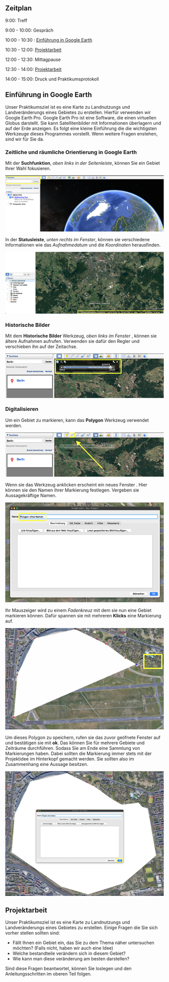 ## Zeitplan

9:00: Treff

9:00 - 10:00: Gespräch

10:00 - 10:30 : [Einführung in Google Earth](https://remote-sensing-at-fu-berlin.github.io/schuelerpraktikum/handout/#einfuhrung-in-google-earth)

10:30 - 12:00: [Projektarbeit](https://remote-sensing-at-fu-berlin.github.io/schuelerpraktikum/handout/#projektarbeit)

12:00 - 12:30: Mittagpause

12:30 - 14:00: [Projektarbeit](https://remote-sensing-at-fu-berlin.github.io/schuelerpraktikum/handout/#projektarbeit)

14:00 - 15:00: Druck und Praktikumsprotokoll

## Einführung in Google Earth

Unser Praktikumsziel ist es eine Karte zu Landnutzungs und Landveränderungs eines Gebietes zu erstellen. Hierfür verwenden wir Google Earth Pro. Google Earth Pro ist eine Software, die einen virtuellen Globus darstellt. Sie kann Satellitenbilder mit Informationen überlagern und auf der Erde anzeigen. Es folgt eine kleine Einführung die die wichtigsten Werkzeuge dieses Programmes vorstellt. Wenn weitere Fragen enstehen, sind wir für Sie da.

### Zeitliche und räumliche Orientierung in Google Earth

Mit der **Suchfunktion**, *oben links in der Seitenleiste*, können Sie ein Gebiet Ihrer Wahl fokusieren.

![](assets/1.png)

In der **Statusleiste**, *unten rechts im Fenster*, können sie verschiedene Informationen wie das *Aufnahmedatum* und die *Koordinaten* herausfinden.

![](assets/2.png)

### Historische Bilder

Mit dem **Historische Bilder** Werkzeug, *oben links im Fenster* , können sie ältere Aufnahmen aufrufen. Verwenden sie dafür den Regler und verschieben ihn auf der Zeitachse.

![](assets/4.png)

### Digitalisieren

Um ein Gebiet zu markieren, kann das **Polygon** Werkzeug verwendet werden.

![](assets/5.png)

Wenn sie das Werkzeug anklicken erscheint ein neues Fenster . Hier können sie den Namen ihrer Markierung festlegen. Vergeben sie Aussagekräftige Namen.

![](assets/6.png)

Ihr Mauszeiger wird zu einem *Fadenkreuz* mit dem sie nun eine Gebiet markieren können. Dafür spannen sie mit mehreren **Klicks** eine Markierung auf.

![](assets/7.png)

Um dieses Polygon zu speichern, rufen sie das zuvor geöfnete Fenster auf und bestätigen sie mit **ok**. Das können Sie für mehrere Gebiete und Zeiträume durchführen. Sodass Sie am Ende eine Sammlung von Markierungen haben. Dabei sollten die Markierung immer stets mit der Projektidee im Hinterkopf gemacht werden. Sie sollten also im Zusammenhang eine Aussage besitzen.

![](assets/8.png)

## Projektarbeit

Unser Praktikumsziel ist es eine Karte zu Landnutzungs und Landveränderungs eines Gebietes zu erstellen.  Einige Fragen die Sie sich vorher stellen sollten sind:

- Fällt Ihnen ein Gebiet ein, das Sie zu dem Thema näher untersuchen möchten? (Falls nicht, haben wir auch eine Idee)
- Welche bestandteile verändern sich in diesem Gebiet?
- Wie kann man diese veränderung am besten darstellen?

Sind diese Fragen beantwortet, können Sie loslegen und den Anleitungsschritten im oberen Teil folgen.  
